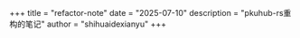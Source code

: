 +++
title = "refactor-note"
date = "2025-07-10"
description = "pkuhub-rs重构的笔记"
author = "shihuaidexianyu"
+++